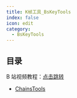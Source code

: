 ```yaml
---
title: K帧工具_BsKeyTools
index: false
icon: edit
category:
  - BsKeyTools
---
```


## 目录

B 站视频教程：[点击跳转](https://space.bilibili.com/2031113/lists/560782)

- [ChainsTools](chainstools.md)
